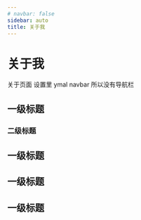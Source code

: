 ```yaml
---
# navbar: false
sidebar: auto
title: 关于我
---
```

# 关于我
关于页面
设置里 ymal  navbar 所以没有导航栏

## 一级标题
### 二级标题
## 一级标题
## 一级标题
## 一级标题
<Vssue/>